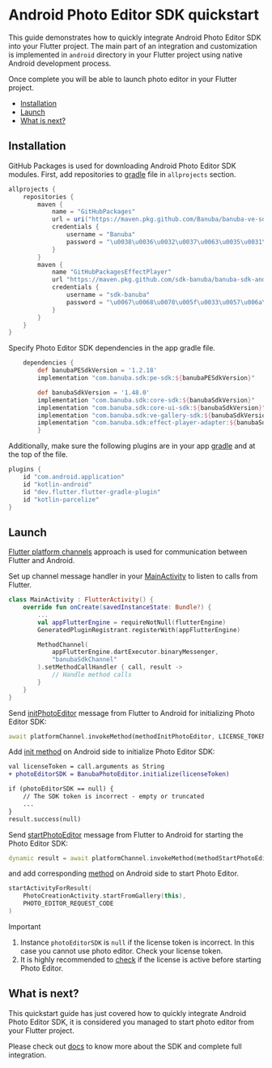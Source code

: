 # Android Photo Editor SDK quickstart

This guide demonstrates how to quickly integrate Android Photo Editor SDK into your Flutter project.
The main part of an integration and customization is implemented in ```android``` directory
in your Flutter project using native Android development process.

Once complete you will be able to launch photo editor in your Flutter project.

- [Installation](#Installation)
- [Launch](#Launch)
- [What is next?](#What-is-next)

## Installation
GitHub Packages is used for downloading Android Photo Editor SDK modules.
First, add repositories to [gradle](../android/build.gradle#L1) file in ```allprojects``` section.

```groovy
allprojects {
    repositories {
        maven {
            name = "GitHubPackages"
            url = uri("https://maven.pkg.github.com/Banuba/banuba-ve-sdk")
            credentials {
                username = "Banuba"
                password = "\u0038\u0036\u0032\u0037\u0063\u0035\u0031\u0030\u0033\u0034\u0032\u0063\u0061\u0033\u0065\u0061\u0031\u0032\u0034\u0064\u0065\u0066\u0039\u0062\u0034\u0030\u0063\u0063\u0037\u0039\u0038\u0063\u0038\u0038\u0066\u0034\u0031\u0032\u0061\u0038"
            }
        }
        maven {
            name "GitHubPackagesEffectPlayer"
            url "https://maven.pkg.github.com/sdk-banuba/banuba-sdk-android"
            credentials {
                username = "sdk-banuba"
                password = "\u0067\u0068\u0070\u005f\u0033\u0057\u006a\u0059\u004a\u0067\u0071\u0054\u0058\u0058\u0068\u0074\u0051\u0033\u0075\u0038\u0051\u0046\u0036\u005a\u0067\u004f\u0041\u0053\u0064\u0046\u0032\u0045\u0046\u006a\u0030\u0036\u006d\u006e\u004a\u004a"
            }
        }
    }
}
```

Specify Photo Editor SDK dependencies in the app gradle file.
```groovy
    dependencies {
        def banubaPESdkVersion = '1.2.18'
        implementation "com.banuba.sdk:pe-sdk:${banubaPESdkVersion}"

        def banubaSdkVersion = '1.48.0'
        implementation "com.banuba.sdk:core-sdk:${banubaSdkVersion}"
        implementation "com.banuba.sdk:core-ui-sdk:${banubaSdkVersion}"
        implementation "com.banuba.sdk:ve-gallery-sdk:${banubaSdkVersion}"
        implementation "com.banuba.sdk:effect-player-adapter:${banubaSdkVersion}"
        }
```

Additionally, make sure the following plugins are in your app [gradle](../android/app/build.gradle#L1) and at the top of the file.
```groovy
plugins {
    id "com.android.application"
    id "kotlin-android"
    id "dev.flutter.flutter-gradle-plugin"
    id "kotlin-parcelize"
}
```

## Launch
[Flutter platform channels](https://docs.flutter.dev/development/platform-integration/platform-channels) approach is used for communication between Flutter and Android.

Set up channel message handler in your [MainActivity](../android/app/src/main/kotlin/com/banuba/flutter/flutter_ve_sdk/MainActivity.kt#L71)
to listen to calls from Flutter.
```kotlin
class MainActivity : FlutterActivity() {
    override fun onCreate(savedInstanceState: Bundle?) {
        ...
        val appFlutterEngine = requireNotNull(flutterEngine)
        GeneratedPluginRegistrant.registerWith(appFlutterEngine)

        MethodChannel(
            appFlutterEngine.dartExecutor.binaryMessenger,
            "banubaSdkChannel"
        ).setMethodCallHandler { call, result ->
            // Handle method calls
        }
    }
}
```

Send [initPhotoEditor](../lib/main.dart#64) message from Flutter to Android for initializing Photo Editor SDK:

```dart
await platformChannel.invokeMethod(methodInitPhotoEditor, LICENSE_TOKEN);
```

Add [init method](../android/app/src/main/kotlin/com/banuba/flutter/flutter_ve_sdk/MainActivity.kt#188) on Android side to initialize Photo Editor SDK:

```diff
val licenseToken = call.arguments as String
+ photoEditorSDK = BanubaPhotoEditor.initialize(licenseToken)

if (photoEditorSDK == null) {
    // The SDK token is incorrect - empty or truncated
    ...
}
result.success(null)
```

Send [startPhotoEditor](../lib/main.dart#L75) message from Flutter to Android for starting the Photo Editor SDK:
```dart
dynamic result = await platformChannel.invokeMethod(methodStartPhotoEditor);
```
and add corresponding [method](../android/app/src/main/kotlin/com/banuba/flutter/flutter_ve_sdk/MainActivity.kt#L203) on Android side to start Photo Editor.

```kotlin
startActivityForResult(
    PhotoCreationActivity.startFromGallery(this),
    PHOTO_EDITOR_REQUEST_CODE
)
```

> [!IMPORTANT]  
> 1. Instance ```photoEditorSDK``` is ```null``` if the license token is incorrect. In this case you cannot use photo editor. Check your license token.
> 2. It is highly recommended to [check](../android/app/src/main/kotlin/com/banuba/flutter/flutter_ve_sdk/MainActivity.kt#L192) if the license is active before starting Photo Editor.

## What is next?

This quickstart guide has just covered how to quickly integrate Android Photo Editor SDK,
it is considered you managed to start photo editor from your Flutter project.

Please check out [docs](https://docs.banuba.com/ve-pe-sdk/docs/android/requirements-pe/) to know more about the SDK and complete full integration.